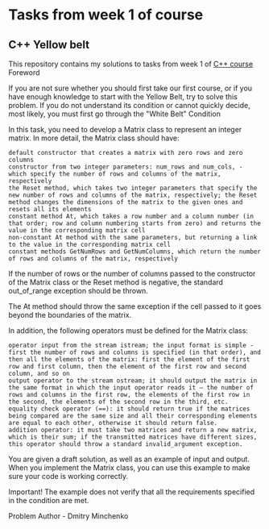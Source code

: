 # Tasks from week 1 of course

## C++ Yellow belt

This repository contains my solutions to tasks from week 1 of [C++ course](https://www.coursera.org/learn/c-plus-plus-yellow/home/welcome)
Foreword

If you are not sure whether you should first take our first course, or if you have enough knowledge to start with the Yellow Belt, try to solve this problem. If you do not understand its condition or cannot quickly decide, most likely, you must first go through the "White Belt"
Condition

In this task, you need to develop a Matrix class to represent an integer matrix. In more detail, the Matrix class should have:

    default constructor that creates a matrix with zero rows and zero columns
    constructor from two integer parameters: num_rows and num_cols, - which specify the number of rows and columns of the matrix, respectively
    the Reset method, which takes two integer parameters that specify the new number of rows and columns of the matrix, respectively; the Reset method changes the dimensions of the matrix to the given ones and resets all its elements
    constant method At, which takes a row number and a column number (in that order; row and column numbering starts from zero) and returns the value in the corresponding matrix cell
    non-constant At method with the same parameters, but returning a link to the value in the corresponding matrix cell
    constant methods GetNumRows and GetNumColumns, which return the number of rows and columns of the matrix, respectively

If the number of rows or the number of columns passed to the constructor of the Matrix class or the Reset method is negative, the standard out_of_range exception should be thrown.

The At method should throw the same exception if the cell passed to it goes beyond the boundaries of the matrix.

In addition, the following operators must be defined for the Matrix class:

    operator input from the stream istream; the input format is simple - first the number of rows and columns is specified (in that order), and then all the elements of the matrix: first the element of the first row and first column, then the element of the first row and second column, and so on
    output operator to the stream ostream; it should output the matrix in the same format in which the input operator reads it — the number of rows and columns in the first row, the elements of the first row in the second, the elements of the second row in the third, etc.
    equality check operator (==): it should return true if the matrices being compared are the same size and all their corresponding elements are equal to each other, otherwise it should return false.
    addition operator: it must take two matrices and return a new matrix, which is their sum; if the transmitted matrices have different sizes, this operator should throw a standard invalid_argument exception.

You are given a draft solution, as well as an example of input and output. When you implement the Matrix class, you can use this example to make sure your code is working correctly.

Important! The example does not verify that all the requirements specified in the condition are met.

Problem Author - Dmitry Minchenko 
